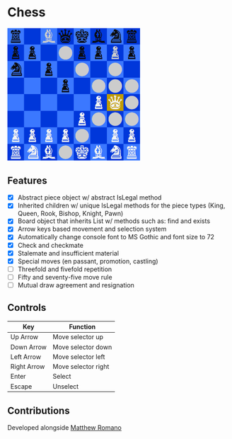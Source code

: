 # Chess

<img src="screenshot.png" width="300" />

## Features
- [x] Abstract piece object w/ abstract IsLegal method 
- [x] Inherited children w/ unique IsLegal methods for the piece types (King, Queen, Rook, Bishop, Knight, Pawn)
- [x] Board object that inherits List<Piece> w/ methods such as: find and exists
- [x] Arrow keys based movement and selection system 
- [x] Automatically change console font to MS Gothic and font size to 72
- [x] Check and checkmate
- [X] Stalemate and insufficient material
- [X] Special moves (en passant, promotion, castling)
- [ ] Threefold and fivefold repetition 
- [ ] Fifty and seventy-five move rule
- [ ] Mutual draw agreement and resignation

## Controls
| Key          | Function           |
| ------------ | ------------------ |
| Up Arrow     | Move selector up   |
| Down Arrow   | Move selector down |
| Left Arrow   | Move selector left |
| Right Arrow  | Move selector right|
| Enter        | Select             |
| Escape       | Unselect           |
  
## Contributions
Developed alongside [Matthew Romano](https://github.com/MatthewDRomano)
